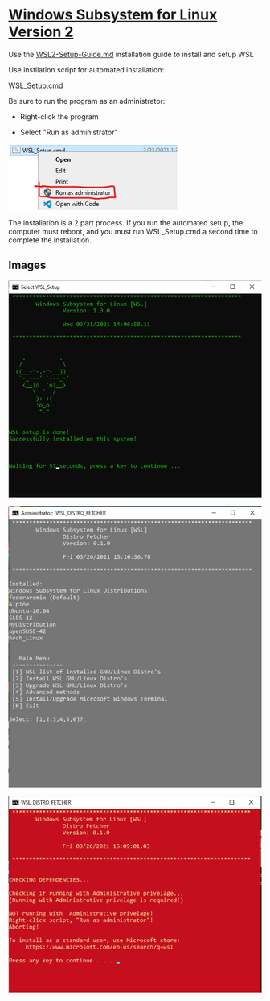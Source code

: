 # [Windows Subsystem for Linux Version 2](https://docs.microsoft.com/en-us/windows/wsl/)

Use the [WSL2-Setup-Guide.md](https://github.com/cal-sc/WSL/blob/main/WSL2-Setup-Guide.md) installation guide to install and setup WSL

Use instllation script for automated installation:

[WSL_Setup.cmd](https://github.com/cal-sc/WSL/archive/refs/tags/v1.0.0.zip)

Be sure to run the program as an administrator:
- Right-click the program

- Select "Run as administrator"

![Run-As-Administrator](./Images/Run-As-Administrator.png)

The installation is a 2 part process.
If you run the automated setup, the computer must reboot, and you must run WSL_Setup.cmd a second time to complete the installation.


## Images

![Completed](./Images/WSL_Setup_Complete.png)

![WSL_D_F_MM](./Images/WSL_Distro_Fetcher_Main_Menu.png)

![Admin error](./Images/WSL_Distro_Fetcher_Admin_Err.png)